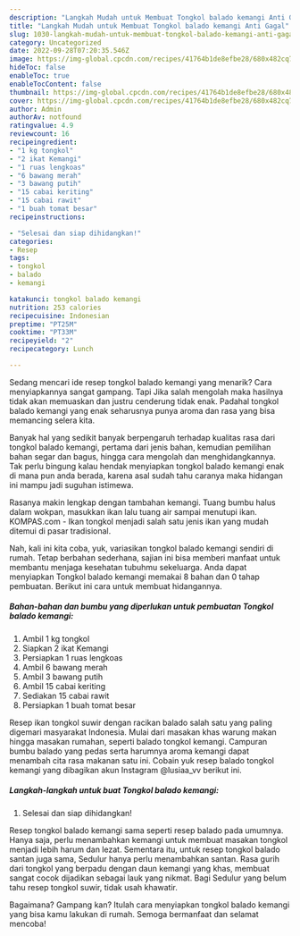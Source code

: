 ```yaml
---
description: "Langkah Mudah untuk Membuat Tongkol balado kemangi Anti Gagal"
title: "Langkah Mudah untuk Membuat Tongkol balado kemangi Anti Gagal"
slug: 1030-langkah-mudah-untuk-membuat-tongkol-balado-kemangi-anti-gagal
category: Uncategorized
date: 2022-09-28T07:20:35.546Z
image: https://img-global.cpcdn.com/recipes/41764b1de8efbe28/680x482cq70/tongkol-balado-kemangi-foto-resep-utama.jpg
hideToc: false
enableToc: true
enableTocContent: false
thumbnail: https://img-global.cpcdn.com/recipes/41764b1de8efbe28/680x482cq70/tongkol-balado-kemangi-foto-resep-utama.jpg
cover: https://img-global.cpcdn.com/recipes/41764b1de8efbe28/680x482cq70/tongkol-balado-kemangi-foto-resep-utama.jpg
author: Admin
authorAv: notfound
ratingvalue: 4.9
reviewcount: 16
recipeingredient:
- "1 kg tongkol"
- "2 ikat Kemangi"
- "1 ruas lengkoas"
- "6 bawang merah"
- "3 bawang putih"
- "15 cabai keriting"
- "15 cabai rawit"
- "1 buah tomat besar"
recipeinstructions:

- "Selesai dan siap dihidangkan!"
categories:
- Resep
tags:
- tongkol
- balado
- kemangi

katakunci: tongkol balado kemangi 
nutrition: 253 calories
recipecuisine: Indonesian
preptime: "PT25M"
cooktime: "PT33M"
recipeyield: "2"
recipecategory: Lunch

---
```



Sedang mencari ide resep tongkol balado kemangi yang menarik? Cara menyiapkannya sangat gampang. Tapi Jika salah mengolah maka hasilnya tidak akan memuaskan dan justru cenderung tidak enak. Padahal tongkol balado kemangi yang enak seharusnya punya aroma dan rasa yang bisa memancing selera kita.


Banyak hal yang sedikit banyak berpengaruh terhadap kualitas rasa dari tongkol balado kemangi, pertama dari jenis bahan, kemudian pemilihan bahan segar dan bagus, hingga cara mengolah dan menghidangkannya. Tak perlu bingung kalau hendak menyiapkan tongkol balado kemangi enak di mana pun anda berada, karena asal sudah tahu caranya maka hidangan ini mampu jadi suguhan istimewa.

Rasanya makin lengkap dengan tambahan kemangi. Tuang bumbu halus dalam wokpan, masukkan ikan lalu tuang air sampai menutupi ikan. KOMPAS.com - Ikan tongkol menjadi salah satu jenis ikan yang mudah ditemui di pasar tradisional.


Nah, kali ini kita coba, yuk, variasikan tongkol balado kemangi sendiri di rumah. Tetap berbahan sederhana, sajian ini bisa memberi manfaat untuk membantu menjaga kesehatan tubuhmu sekeluarga. Anda dapat menyiapkan Tongkol balado kemangi memakai 8 bahan dan 0 tahap pembuatan. Berikut ini cara untuk membuat hidangannya.

<!--inarticleads1-->

##### Bahan-bahan dan bumbu yang diperlukan untuk pembuatan Tongkol balado kemangi:

1. Ambil 1 kg tongkol
1. Siapkan 2 ikat Kemangi
1. Persiapkan 1 ruas lengkoas
1. Ambil 6 bawang merah
1. Ambil 3 bawang putih
1. Ambil 15 cabai keriting
1. Sediakan 15 cabai rawit
1. Persiapkan 1 buah tomat besar


Resep ikan tongkol suwir dengan racikan balado salah satu yang paling digemari masyarakat Indonesia. Mulai dari masakan khas warung makan hingga masakan rumahan, seperti balado tongkol kemangi. Campuran bumbu balado yang pedas serta harumnya aroma kemangi dapat menambah cita rasa makanan satu ini. Cobain yuk resep balado tongkol kemangi yang dibagikan akun Instagram @lusiaa_vv berikut ini. 

<!--inarticleads2-->

##### Langkah-langkah untuk buat Tongkol balado kemangi:


1. Selesai dan siap dihidangkan!

Resep tongkol balado kemangi sama seperti resep balado pada umumnya. Hanya saja, perlu menambahkan kemangi untuk membuat masakan tongkol menjadi lebih harum dan lezat. Sementara itu, untuk resep tongkol balado santan juga sama, Sedulur hanya perlu menambahkan santan. Rasa gurih dari tongkol yang berpadu dengan daun kemangi yang khas, membuat sangat cocok dijadikan sebagai lauk yang nikmat. Bagi Sedulur yang belum tahu resep tongkol suwir, tidak usah khawatir. 

Bagaimana? Gampang kan? Itulah cara menyiapkan tongkol balado kemangi yang bisa kamu lakukan di rumah. Semoga bermanfaat dan selamat mencoba!
